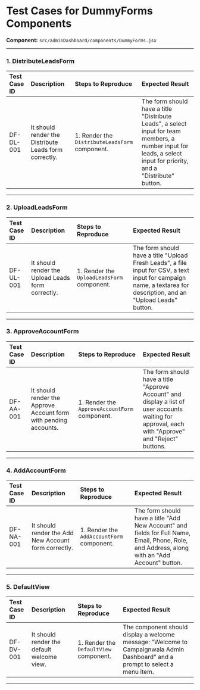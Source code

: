 
# Test Cases for DummyForms Components

**Component:** `src/adminDashboard/components/DummyForms.jsx`

---

### 1. DistributeLeadsForm

| Test Case ID | Description | Steps to Reproduce | Expected Result |
| :--- | :--- | :--- | :--- |
| DF-DL-001 | It should render the Distribute Leads form correctly. | 1. Render the `DistributeLeadsForm` component. | The form should have a title "Distribute Leads", a select input for team members, a number input for leads, a select input for priority, and a "Distribute" button. |

---

### 2. UploadLeadsForm

| Test Case ID | Description | Steps to Reproduce | Expected Result |
| :--- | :--- | :--- | :--- |
| DF-UL-001 | It should render the Upload Leads form correctly. | 1. Render the `UploadLeadsForm` component. | The form should have a title "Upload Fresh Leads", a file input for CSV, a text input for campaign name, a textarea for description, and an "Upload Leads" button. |

---

### 3. ApproveAccountForm

| Test Case ID | Description | Steps to Reproduce | Expected Result |
| :--- | :--- | :--- | :--- |
| DF-AA-001 | It should render the Approve Account form with pending accounts. | 1. Render the `ApproveAccountForm` component. | The form should have a title "Approve Account" and display a list of user accounts waiting for approval, each with "Approve" and "Reject" buttons. |

---

### 4. AddAccountForm

| Test Case ID | Description | Steps to Reproduce | Expected Result |
| :--- | :--- | :--- | :--- |
| DF-NA-001 | It should render the Add New Account form correctly. | 1. Render the `AddAccountForm` component. | The form should have a title "Add New Account" and fields for Full Name, Email, Phone, Role, and Address, along with an "Add Account" button. |

---

### 5. DefaultView

| Test Case ID | Description | Steps to Reproduce | Expected Result |
| :--- | :--- | :--- | :--- |
| DF-DV-001 | It should render the default welcome view. | 1. Render the `DefaultView` component. | The component should display a welcome message: "Welcome to Campaignwala Admin Dashboard" and a prompt to select a menu item. |

---

